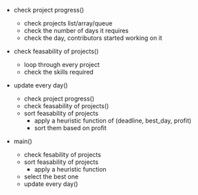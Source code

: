 - check project progress()
    - check projects list/array/queue
    - check the number of days it requires
    - check the day, contributors started working on it

- check feasability of projects()
    - loop through every project
    - check the skills required

- update every day()
    - check project progress()
    - check feasability of projects()
    - sort feasability of projects
        - apply a heuristic function of (deadline, best_day, profit)
        - sort them based on profit

- main()
    - check fesability of projects
    - sort feasability of projects
        - apply a heuristic function
    - select the best one
    - update every day()